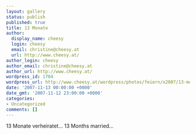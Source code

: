 ```yaml
---
layout: gallery
status: publish
published: true
title: 13 Monate
author:
  display_name: cheesy
  login: cheesy
  email: christine@cheesy.at
  url: http://www.cheesy.at/
author_login: cheesy
author_email: christine@cheesy.at
author_url: http://www.cheesy.at/
wordpress_id: 1704
wordpress_url: http://www.cheesy.at/wordpress/photos/feiern/x2007/13-monate/
date: '2007-11-13 00:00:00 +0000'
date_gmt: '2007-11-12 23:00:00 +0000'
categories:
- Uncategorized
comments: []
---
```

<!--:de-->13 Monate verheiratet...
<!--:--><!--:en-->13 Months married...
<!--:-->
